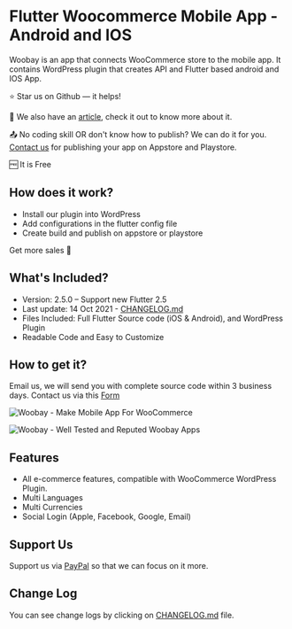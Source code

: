 # Flutter Woocommerce Mobile App - Android and IOS
Woobay is an app that connects WooCommerce store to the mobile app. It contains WordPress plugin that creates API and Flutter based android and IOS App.

:star: Star us on Github — it helps!

:scroll: We also have an <a title="Woobay WooCommerce Android IOS App Medium Article" href="https://medium.com/@iamayazshah/shopaxo-a-free-wordpress-plugin-that-connects-android-ios-app-with-woocommerce-78e2393388b3">article</a>, check it out to know more about it.

:outbox_tray: No coding skill OR don't know how to publish? We can do it for you. <a title="Woobay - Contact Form" href="https://docs.google.com/forms/d/e/1FAIpQLSdFQd17yH460ivMYefdBUL4YchXZcT-8yrPuGxUuxJ5jfpjvw/viewform">Contact us</a> for publishing your app on Appstore and Playstore.

:free: It is Free

## How does it work?

- Install our plugin into WordPress
- Add configurations in the flutter config file
- Create build and publish on appstore or playstore

Get more sales :slightly_smiling_face:

## What's Included?
- Version: 2.5.0 – Support new Flutter 2.5
- Last update: 14 Oct 2021 ​- <a title="Woobay - Change Log" href="https://github.com/the-woobay/flutter-woocommerce-mobile-app/blob/main/CHANGELOG.md">CHANGELOG.md</a>
- Files Included: Full Flutter Source code (iOS & Android), and WordPress Plugin
- Readable Code and Easy to Customize

## How to get it?
Email us, we will send you with complete source code within 3 business days.
Contact us via this <a title="Woobay - Contact Form" href="https://docs.google.com/forms/d/e/1FAIpQLSc0s-fkOs_5gQ0XuKQWYs7YRy-rjTXcpzqwKD64fqSA3xfdqg/viewform">Form</a>

![Woobay - Make Mobile App For WooCommerce](https://i.ibb.co/sPD9DLx/woobay-make-woocommerce-app.png)

![Woobay - Well Tested and Reputed Woobay Apps](https://i.ibb.co/ZWYQ5B0/woobay-make-woocommerce-app-well-tested.png)


## Features
- All e-commerce features, compatible with WooCommerce WordPress Plugin.
- Multi Languages
- Multi Currencies
- Social Login (Apple, Facebook, Google, Email)

## Support Us
Support us via <a title="Shopaxo - Paypal Form" href="paypal.me/AyazAliShah">PayPal</a> so that we can focus on it more.


## Change Log

You can see change logs by clicking on <a title="Change Log" href="https://github.com/the-woobay/flutter-woocommerce-mobile-app/blob/main/CHANGELOG.md">CHANGELOG.md</a> file.

